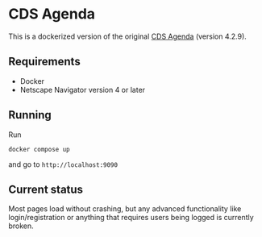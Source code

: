 # CDS Agenda

This is a dockerized version of the original [CDS Agenda](https://cds.cern.ch/record/46032) (version 4.2.9).

## Requirements

- Docker
- Netscape Navigator version 4 or later

## Running

Run

```
docker compose up
```

and go to `http://localhost:9090`

## Current status

Most pages load without crashing, but any advanced functionality like login/registration or anything that requires users being logged is currently broken.
